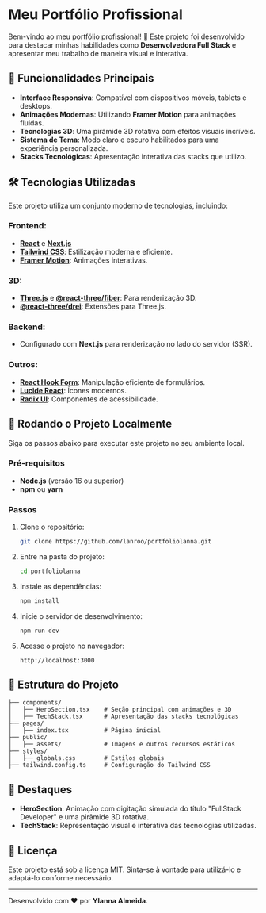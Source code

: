 
# Meu Portfólio Profissional

Bem-vindo ao meu portfólio profissional! 🚀 Este projeto foi desenvolvido para destacar minhas habilidades como **Desenvolvedora Full Stack** e apresentar meu trabalho de maneira visual e interativa.

## 🎨 Funcionalidades Principais

- **Interface Responsiva**: Compatível com dispositivos móveis, tablets e desktops.
- **Animações Modernas**: Utilizando **Framer Motion** para animações fluidas.
- **Tecnologias 3D**: Uma pirâmide 3D rotativa com efeitos visuais incríveis.
- **Sistema de Tema**: Modo claro e escuro habilitados para uma experiência personalizada.
- **Stacks Tecnológicas**: Apresentação interativa das stacks que utilizo.

## 🛠️ Tecnologias Utilizadas

Este projeto utiliza um conjunto moderno de tecnologias, incluindo:

### Frontend:
- [**React**](https://reactjs.org/) e [**Next.js**](https://nextjs.org/)
- [**Tailwind CSS**](https://tailwindcss.com/): Estilização moderna e eficiente.
- [**Framer Motion**](https://www.framer.com/motion/): Animações interativas.

### 3D:
- [**Three.js**](https://threejs.org/) e [**@react-three/fiber**](https://docs.pmnd.rs/react-three-fiber): Para renderização 3D.
- [**@react-three/drei**](https://github.com/pmndrs/drei): Extensões para Three.js.

### Backend:
- Configurado com **Next.js** para renderização no lado do servidor (SSR).

### Outros:
- [**React Hook Form**](https://react-hook-form.com/): Manipulação eficiente de formulários.
- [**Lucide React**](https://lucide.dev/): Ícones modernos.
- [**Radix UI**](https://www.radix-ui.com/): Componentes de acessibilidade.

## 🚀 Rodando o Projeto Localmente

Siga os passos abaixo para executar este projeto no seu ambiente local.

### Pré-requisitos
- **Node.js** (versão 16 ou superior)
- **npm** ou **yarn**

### Passos

1. Clone o repositório:
   ```bash
   git clone https://github.com/lanroo/portfoliolanna.git
   ```

2. Entre na pasta do projeto:
   ```bash
   cd portfoliolanna
   ```

3. Instale as dependências:
   ```bash
   npm install
   ```

4. Inicie o servidor de desenvolvimento:
   ```bash
   npm run dev
   ```

5. Acesse o projeto no navegador:
   ```
   http://localhost:3000
   ```

## 📂 Estrutura do Projeto

```
├── components/
│   ├── HeroSection.tsx    # Seção principal com animações e 3D
│   ├── TechStack.tsx      # Apresentação das stacks tecnológicas
├── pages/
│   ├── index.tsx          # Página inicial
├── public/
│   ├── assets/            # Imagens e outros recursos estáticos
├── styles/
│   ├── globals.css        # Estilos globais
├── tailwind.config.ts     # Configuração do Tailwind CSS
```

## 🌟 Destaques

- **HeroSection**: Animação com digitação simulada do título "FullStack Developer" e uma pirâmide 3D rotativa.
- **TechStack**: Representação visual e interativa das tecnologias utilizadas.

## 📝 Licença

Este projeto está sob a licença MIT. Sinta-se à vontade para utilizá-lo e adaptá-lo conforme necessário.

---

Desenvolvido com ❤️ por **Ylanna Almeida**.
